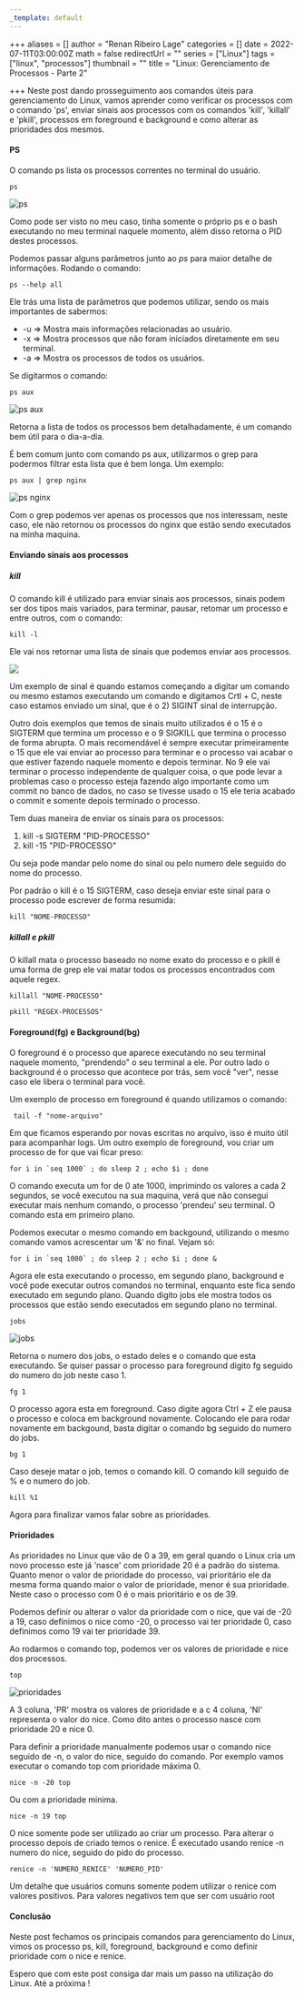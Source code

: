 ```yaml
---
_template: default
---
```


+++
aliases = []
author = "Renan Ribeiro Lage"
categories = []
date = 2022-07-11T03:00:00Z
math = false
redirectUrl = ""
series = ["Linux"]
tags = ["linux", "processos"]
thumbnail = ""
title = "Linux: Gerenciamento de Processos - Parte 2"

+++
Neste post dando prosseguimento aos comandos úteis para gerenciamento do Linux, vamos aprender como verificar os processos com o comando 'ps', enviar sinais aos processos com os comandos 'kill', 'killall' e 'pkill', processos em foreground e background e como alterar as prioridades dos mesmos.

#### PS

O comando ps lista os processos correntes no terminal do usuário.

    ps

![ps](/uploads/ps.png "ps")

Como pode ser visto no meu caso, tinha somente o próprio ps e o bash executando no meu terminal naquele momento, além disso retorna o PID destes processos.

Podemos passar alguns parâmetros junto ao _ps_ para maior detalhe de informações. Rodando o comando:

    ps --help all

Ele trás  uma lista de parâmetros que podemos utilizar, sendo os mais importantes de sabermos:

* -u => Mostra mais informações relacionadas ao usuário.
* -x => Mostra processos que não foram iniciados diretamente em seu terminal.
* -a => Mostra os processos de todos os usuários.

Se digitarmos o comando:

    ps aux

![ps aux](/uploads/ps-aux.png "ps aux")

Retorna a lista de todos os processos bem detalhadamente, é um comando bem útil para o dia-a-dia.

É bem comum junto com comando ps aux, utilizarmos o grep para podermos filtrar esta lista que é bem longa. Um exemplo:

    ps aux | grep nginx

![ps nginx](/uploads/ps-nginx.png "ps nginx")

Com o grep podemos ver apenas os processos que nos interessam, neste caso, ele não retornou os processos do nginx que estão sendo executados na minha maquina.

#### Enviando sinais aos processos

##### kill

O comando kill é utilizado para enviar sinais aos processos, sinais podem ser dos tipos mais variados, para terminar, pausar, retomar um processo e entre outros, com o comando:

    kill -l

Ele vai nos retornar uma lista de sinais que podemos enviar aos processos.

![](/uploads/kill-lista.png)

Um exemplo de sinal é quando estamos começando a digitar um comando ou mesmo estamos executando um comando e digitamos Crtl + C, neste caso estamos enviado um sinal, que é o 2) SIGINT sinal de interrupção.

Outro dois exemplos que temos de sinais muito utilizados é o 15 é o SIGTERM que termina um processo e o 9 SIGKILL que termina o processo de forma abrupta. O mais recomendável é sempre executar primeiramente o 15 que ele vai enviar ao processo para terminar e o processo vai acabar o que estiver fazendo naquele momento e depois terminar. No 9 ele vai terminar o processo independente de qualquer coisa, o que pode levar a problemas caso o processo esteja fazendo algo importante como um commit no banco de dados, no caso se tivesse usado o 15 ele teria acabado o commit e somente depois terminado o processo.

Tem duas maneira de enviar os sinais para os processos:

1. kill -s SIGTERM "PID-PROCESSO"
2. kill -15 "PID-PROCESSO"

Ou seja pode mandar pelo nome do sinal ou pelo numero dele seguido do nome do processo.

Por padrão o kill é o 15 SIGTERM, caso deseja enviar este sinal para o processo pode escrever de forma resumida:

    kill "NOME-PROCESSO"

##### killall e pkill

O killall mata o processo baseado no nome exato do processo e o pkill é uma forma de grep ele vai matar todos os processos encontrados com aquele regex.

    killall "NOME-PROCESSO"
    
    pkill "REGEX-PROCESSOS"

#### Foreground(fg) e Background(bg)

O foreground é o processo que aparece executando no seu terminal naquele momento, "prendendo" o seu terminal a ele. Por outro lado o background é o processo que acontece por trás, sem você "ver", nesse caso ele libera o terminal para você.

Um exemplo de processo em foreground é quando utilizamos o comando:

     tail -f "nome-arquivo"

Em que ficamos esperando por novas escritas no arquivo, isso é muito útil para acompanhar logs. Um outro exemplo de foreground, vou criar um processo de for que vai ficar preso:

    for i in `seq 1000` ; do sleep 2 ; echo $i ; done

O comando executa um for de 0 ate 1000, imprimindo os valores a cada 2 segundos, se você executou na sua maquina, verá que não consegui executar mais nenhum comando, o processo 'prendeu' seu terminal. O comando esta em primeiro plano.

Podemos executar o mesmo comando em backgound, utilizando o mesmo comando vamos acrescentar um '&' no final. Vejam só:

    for i in `seq 1000` ; do sleep 2 ; echo $i ; done &

Agora ele esta executando o processo, em segundo plano, background e você pode executar outros comandos no terminal, enquanto este fica sendo executado em segundo plano. Quando digito jobs ele mostra todos os processos que estão sendo executados em segundo plano no terminal.

    jobs

![jobs](/uploads/jobs.png "jobs")

Retorna o numero dos jobs, o estado deles e o comando que esta executando. Se quiser passar o processo para foreground digito fg seguido do numero do job neste caso 1.

    fg 1

O processo agora esta em foreground. Caso digite agora Ctrl + Z ele pausa o processo e coloca em background novamente. Colocando ele para rodar novamente em backgound, basta digitar o comando bg seguido do numero do jobs.

    bg 1

Caso deseje matar o job, temos o comando kill. O comando kill seguido de % e o numero do job.

    kill %1

Agora para finalizar vamos falar sobre as prioridades.

#### Prioridades

As prioridades no Linux que vão de 0 a 39, em geral quando o Linux cria um novo processo este já 'nasce' com prioridade 20 é a padrão do sistema. Quanto menor o valor de prioridade do processo, vai prioritário ele da mesma forma quando maior o valor de prioridade, menor é sua prioridade. Neste caso o processo com 0 é o mais prioritário e os de 39.

Podemos definir ou alterar o valor da prioridade com o nice, que vai de -20 a 19, caso definimos o nice como -20, o processo vai ter prioridade 0, caso definimos como 19 vai ter prioridade 39.

Ao rodarmos o comando top, podemos ver os valores de prioridade e nice dos processos.

    top

![prioridades](/uploads/prioridades.png "prioridades")

A 3 coluna, 'PR' mostra os valores de prioridade e a c 4 coluna, 'NI' representa o valor do nice. Como dito antes o processo nasce com prioridade 20 e nice 0.

Para definir a prioridade manualmente podemos usar o comando nice seguido de -n, o valor do nice, seguido do comando. Por exemplo vamos executar o comando top com prioridade máxima 0.

    nice -n -20 top

Ou com a prioridade minima.

    nice -n 19 top

O nice somente pode ser utilizado ao criar um processo. Para alterar o processo depois de criado temos o renice. É executado usando renice -n numero do nice, seguido do pido do processo.

    renice -n 'NUMERO_RENICE' 'NUMERO_PID'

Um detalhe que usuários comuns somente podem utilizar o renice com valores positivos. Para valores negativos tem que ser com usuário root

#### Conclusão

Neste post fechamos os principais comandos para gerenciamento do Linux, vimos os processo ps, kill, foreground, background e como definir prioridade com o nice e renice.

Espero que com este post consiga dar mais um passo na utilização do Linux. Até a próxima !

